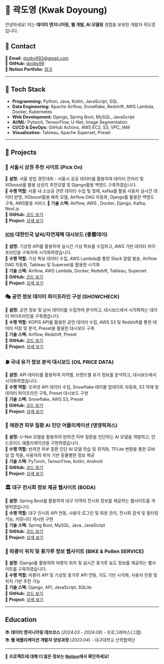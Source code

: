 # 👋 곽도영 (Kwak Doyoung)

안녕하세요! 저는 **데이터 엔지니어링, 웹 개발, AI 모델링** 경험을 보유한 개발자 곽도영입니다. 

## 📌 Contact
📧 **Email:** dooby992@gmail.com  
📌 **GitHub:** [dooby99](https://github.com/dooby99)  
📌 **Notion Portfolio:** [링크](https://fanatical-dime-931.notion.site/KWAK-DOYOUNG-ccd2819bc4b3495c977ceafd8ac06f96?pvs=74)  

---

## 🚀 Tech Stack
- **Programming:** Python, Java, Kotlin, JavaScript, SQL
- **Data Engineering:** Apache Airflow, Snowflake, Redshift, AWS Lambda, Docker, Kubernetes
- **Web Development:** Django, Spring Boot, MySQL, JavaScript
- **AI/ML:** Pytorch, TensorFlow, U-Net, Image Segmentation
- **CI/CD & DevOps:** GitHub Actions, AWS EC2, S3, VPC, IAM
- **Visualization:** Tableau, Apache Superset, Preset

---

## 📌 Projects
### 🏁 서울시 상권 추천 사이트 (**Pick On**)
🔹 **설명:** 서울 창업 경진대회 - 서울시 공공 데이터를 활용하여 데이터 전처리 및 XGboost를 활용 상권지 추천모델 및 Django활용 백엔드 구축하였습니다.   
🔹 **수행 역할:** 서울 내 소상공 관련 데이터 수집 및 정제, kafka를 활용 사용자 실시간 데이터 반영, XGboost활용 예측 모델, Airflow DAG 자동화, Django를 활용한 백엔드 구축, AWS활용 서비스
🔹 **기술 스택:** Airflow, AWS , Docker, Django, Kafka, Next.js    
🔹 **GitHub:** [코드 보기](https://github.com/dooby99/Seoul_data_Web)    
🔹 **Project:** [상세 보기](https://www.notion.so/PickOn-1e49c808abf080f6837de6c4d771d24d)

### 🇰🇷 대한민국 날씨/자연재해 대시보드 (**좋雲데이**)
🔹 **설명:** 기상청 API를 활용하여 실시간 기상 특보를 수집하고, AWS 기반 데이터 파이프라인을 구축하여 시각화하였습니다.   
🔹 **수행 역할:** 기상 특보 데이터 수집, AWS Lambda를 통한 Slack 알람 발송, Airflow DAG 자동화, Tableau 및 Superset을 활용한 시각화   
🔹 **기술 스택:** Airflow, AWS Lambda, Docker, Redshift, Tableau, Superset    
🔹 **GitHub:** [코드 보기](https://github.com/dooby99/nice_cloud_day)    
🔹 **Project:** [상세 보기](https://www.notion.so/fff9c808abf080118973ea90d4727579)
 
### 🎭 공연 정보 데이터 파이프라인 구성 (**SHOWCHECK**)
🔹 **설명:** 공연 정보 및 날씨 데이터를 수집하여 분석하고, 대시보드에서 시각화하는 데이터 파이프라인을 구축했습니다.   
🔹 **수행 역할:** KOPIS API를 활용한 공연 데이터 수집, AWS S3 및 Redshift를 통한 데이터 저장 및 분석, Preset을 활용한 대시보드 구축    
🔹 **기술 스택:** Airflow, Redshift, Preset    
🔹 **GitHub:** [코드 보기](https://github.com/dooby99/Performance-information-analysis)    
🔹 **Project:** [상세 보기](https://www.notion.so/_5-2-2819d96a00234e45bb66cb501e0db98f)

### ⛽ 국내 유가 정보 분석 대시보드 (**OIL PRICE DATA**)
🔹 **설명:** API 데이터를 활용하여 지역별, 브랜드별 유가 정보를 분석하고, 대시보드에서 시각화하였습니다.     
🔹 **수행 역할:** 오피넷 API 데이터 수집, Snowflake 테이블 업데이트 자동화, S3 적재 및 데이터 파이프라인 구축, Preset 대시보드 구현    
🔹 **기술 스택:** Snowflake, AWS S3, Preset    
🔹 **GitHub:** [코드 보기](https://github.com/dooby99/Oil-Price-Data)     
🔹 **Project:** [상세 보기](https://www.notion.so/df6fd06ce4944ea6b52163dc36055372)

### 🐶 애완견 피부 질환 AI 진단 어플리케이션 (**댕댕픽쳐스**)
🔹 **설명:** U-Net 모델을 활용하여 반려견 피부 질환을 진단하는 AI 모델을 개발하고, 안드로이드 애플리케이션을 구현하였습니다.    
🔹 **수행 역할:** 반려견 피부 질환 진단 AI 모델 학습 및 최적화, TFLite 변환을 통한 모바일 앱 적용, 사용자의 위치 기반 동물병원 정보 제공    
🔹 **기술 스택:** PyTorch, TensorFlow, Kotlin, Android      
🔹 **GitHub:** [코드 보기](https://github.com/dooby99/DogMedical)      
🔹 **Project:** [상세 보기](https://www.notion.so/28f28a5c906e45159dc12dc84fd8e031)

### 🏛 대구 전시회 정보 제공 웹사이트 (**BODA**)
🔹 **설명:** Spring Boot를 활용하여 대구 지역의 전시회 정보를 제공하는 웹사이트를 개발하였습니다.     
🔹 **수행 역할:** 대구 전시회 API 연동, 사용자 로그인 및 회원 관리, 전시회 검색 및 필터링 기능, 커뮤니티 게시판 구현     
🔹 **기술 스택:** Spring Boot, MySQL, Java, JavaScript    
🔹 **GitHub:** [코드 보기](https://github.com/dooby99/ExhibitionProject)     
🔹 **Project:** [상세 보기](https://www.notion.so/1209c808abf080dcb1ddd57cc261ee03)

### 🚴 따릉이 위치 및 꽃가루 정보 웹사이트 (**BIKE & Pollen SERVICE**)   
🔹 **설명:** Django를 활용하여 따릉이 위치 및 실시간 꽃가루 농도 정보를 제공하는 웹사이트를 구축하였습니다.     
🔹 **수행 역할:** 따릉이 API 및 기상청 꽃가루 API 연동, 지도 기반 시각화, 사용자 인증 및 위치 기반 추천 기능    
🔹 **기술 스택:** Django, API, JavaScript, SQLite    
🔹 **GitHub:** [코드 보기](https://github.com/dooby99/SeoulBikeWithPollen)    
🔹 **Project:** [상세 보기](https://www.notion.so/6-1-1499c808abf0804bb9eaf5395ac46f94)


---

## Education
📚 **데이터 엔지니어링 데브코스** (*2024.03 - 2024.08*) - 프로그래머스(그렙)  
📚 **웹 애플리케이션 개발자 양성과정** (*2023.04*) - 대구대학교 산학협력단  

---

🌟 **프로젝트에 대해 더 많은 정보는 [Notion](https://fanatical-dime-931.notion.site/KWAK-DOYOUNG-ccd2819bc4b3495c977ceafd8ac06f96?pvs=74)에서 확인하세요!**

